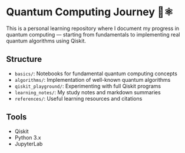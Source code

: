 # Quantum Computing Journey 🧠⚛️

This is a personal learning repository where I document my progress in quantum computing — starting from fundamentals to implementing real quantum algorithms using Qiskit.

## Structure
- `basics/`: Notebooks for fundamental quantum computing concepts
- `algorithms/`: Implementation of well-known quantum algorithms
- `qiskit_playground/`: Experimenting with full Qiskit programs
- `learning_notes/`: My study notes and markdown summaries
- `references/`: Useful learning resources and citations

## Tools
- Qiskit
- Python 3.x
- JupyterLab
